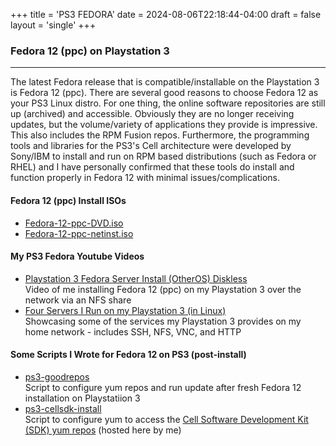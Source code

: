 +++
title = 'PS3 FEDORA'
date = 2024-08-06T22:18:44-04:00
draft = false
layout = 'single'
+++

### Fedora 12 (ppc) on Playstation 3

---

The latest Fedora release that is compatible/installable on the Playstation 3 is Fedora 12 (ppc). There are several good reasons to choose Fedora 12 as your PS3 Linux distro. For one thing, the online software repositories are still up (archived) and accessible. Obviously they are no longer receiving updates, but the volume/variety of applications they provide is impressive. This also includes the RPM Fusion repos. Furthermore, the programming tools and libraries for the PS3's Cell architecture were developed by Sony/IBM to install and run on RPM based distributions (such as Fedora or RHEL) and I have personally confirmed that these tools do install and function properly in Fedora 12 with minimal issues/complications.

#### Fedora 12 (ppc) Install ISOs

* [Fedora-12-ppc-DVD.iso](/ps3-filez/Fedora-12-ppc-DVD.iso)
* [Fedora-12-ppc-netinst.iso](/ps3-filez/Fedora-12-ppc-netinst.iso)

#### My PS3 Fedora Youtube Videos

* [Playstation 3 Fedora Server Install (OtherOS) Diskless](https://youtu.be/D9LcyRV84LI)  
Video of me installing Fedora 12 (ppc) on my Playstation 3 over the network via an NFS share  
* [Four Servers I Run on my Playstation 3 (in Linux)](https://youtu.be/CveuUwIIcGQ)  
Showcasing some of the services my Playstation 3 provides on my home network - includes SSH, NFS, VNC, and HTTP

#### Some Scripts I Wrote for Fedora 12 on PS3 (post-install)

* [ps3-goodrepos](http://www.ps3linux.net/ps3-filez/ps3-goodrepos.tar.bz2)  
Script to configure yum repos and run update after fresh Fedora 12 installation on Playstatiion 3  
* [ps3-cellsdk-install](http://www.ps3linux.net/ps3-filez/ps3-cellsdk-install.tar.bz2)  
Script to configure yum to access the [Cell Software Development Kit (SDK) yum repos](http://www.ps3linux.net/cellsdk-repos) (hosted here by me)

